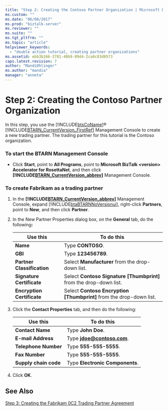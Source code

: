 ```yaml
---
title: "Step 2: Creating the Contoso Partner Organization | Microsoft Docs"
ms.custom: ""
ms.date: "06/08/2017"
ms.prod: "biztalk-server"
ms.reviewer: ""
ms.suite: ""
ms.tgt_pltfrm: ""
ms.topic: "article"
helpviewer_keywords: 
  - "double action tutorial, creating partner organizations"
ms.assetid: ebb3b166-3781-40b9-89d4-2ca0c83d05f3
caps.latest.revision: 7
author: "MandiOhlinger"
ms.author: "mandia"
manager: "anneta"
---
```

# Step 2: Creating the Contoso Partner Organization
In this step, you use the [!INCLUDE[btsCoName](../../includes/btsconame-md.md)]® [!INCLUDE[BTARN_CurrentVersion_FirstRef](../../includes/btarn-currentversion-firstref-md.md)] Management Console to create a new trading partner. The trading partner for this tutorial is the Contoso organization.  

### To start the BTARN Management Console  

- Click **Start**, point to **All Programs**, point to **Microsoft BizTalk \<version\> Accelerator for RosettaNet**, and then click **[!INCLUDE[BTARN_CurrentVersion_abbrev](../../includes/btarn-currentversion-abbrev-md.md)]** Management Console.  

### To create Fabrikam as a trading partner  

1. In the **[!INCLUDE[BTARN_CurrentVersion_abbrev](../../includes/btarn-currentversion-abbrev-md.md)]** Management Console, expand [!INCLUDE[btaBTARNNoVersionui](../../includes/btabtarnnoversionui-md.md)], right-click **Partners**, point to **New**, and then click **Partner**.  

2. In the New Partner Properties dialog box, on the **General** tab, do the following<strong>:</strong>  


   |          Use this          |                             To do this                              |
   |----------------------------|---------------------------------------------------------------------|
   |          **Name**          |                          Type **CONTOSO**.                          |
   |          **GBI**           |                         Type **123456789**.                         |
   | **Partner Classification** |          Select **Manufacturer** from the drop-down list.           |
   | **Signature Certificate**  | Select **Contoso Signature [Thumbprint]** from the drop-down list.  |
   | **Encryption Certificate** | Select **Contoso Encryption [Thumbprint]** from the drop-down list. |


3. Click the **Contact Properties** tab, and then do the following:  


   |       Use this        |               To do this                |
   |-----------------------|-----------------------------------------|
   |   **Contact Name**    |           Type **John Doe**.            |
   |  **E-mail Address**   | Type <strong>jdoe@contoso.com</strong>. |
   | **Telephone Number**  |         Type **555-555-5555**.          |
   |    **Fax Number**     |         Type **555-555-5555**.          |
   | **Supply chain code** |     Type **Electronic Components**.     |


4. Click **OK**.  

## See Also  
 [Step 3: Creating the Fabrikam 0C2 Trading Partner Agreement](../../adapters-and-accelerators/accelerator-rosettanet/step-3-creating-the-fabrikam-0c2-trading-partner-agreement.md)